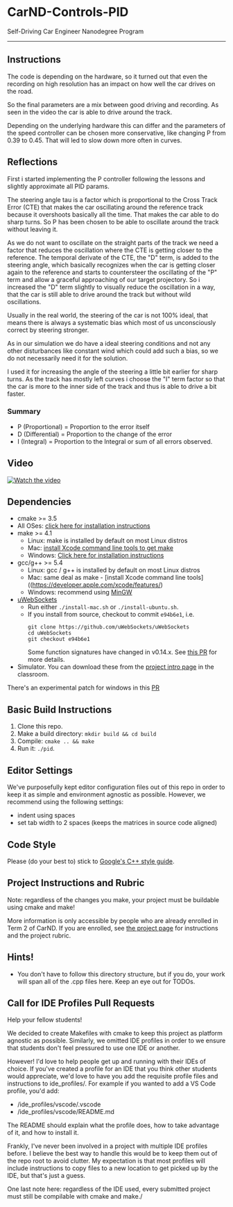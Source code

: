 # CarND-Controls-PID

Self-Driving Car Engineer Nanodegree Program

---

## Instructions

The code is depending on the hardware, so it turned out that even
the recording on high resolution has an impact on how well the car drives on the road.

So the final parameters are a mix between good driving and recording. As seen in the video
the car is able to drive around the track. 

Depending on the underlying hardware this can differ and
the parameters of the speed controller can be chosen more conservative, like changing P from 0.39 to 0.45. That
will led to slow down more often in curves.

## Reflections

First i started implementing the P controller following the lessons and slightly approximate all PID params.

The steering angle tau is a factor which is proportional to the Cross Track Error (CTE) that makes the car oscillating 
around the reference track because it overshoots basically all the time.
That makes the car able to do sharp turns.
So P has been chosen to be able to oscillate around the track without leaving it.

As we do not want to oscillate on the straight parts of the track we need a factor that 
reduces the oscillation where the CTE is getting closer to the reference.
The temporal derivate of the CTE, the "D" term, is added to the steering angle, which basically recognizes when
the car is getting closer again to the reference and starts to countersteer the oscillating of the "P" term and
allow a graceful approaching of our target projectory.
So i increased the "D" term slightly to visually reduce the oscillation in a way, that the car
is still able to drive around the track but without wild oscillations.

Usually in the real world, the steering of the car is not 100% ideal, that means there is always a
systematic bias which most of us unconsciously correct by steering stronger.

As in our simulation we do have a ideal steering conditions and not any other disturbances like constant wind which could add such a bias,
so we do not necessarily need it for the solution.

I used it for increasing the angle of the steering a little bit earlier for sharp turns.
As the track has mostly left curves i choose the "I" term factor so that the car is more to the inner side of the track and
thus is able to drive a bit faster.


### Summary

* P (Proportional) = Proportion to the error itself
* D (Differential) = Proportion to the change of the error
* I (Integral)     = Proportion to the Integral or sum of all errors observed.
 

## Video

[![Watch the video](https://img.youtube.com/vi/d1PKWdPvfYE/0.jpg)](https://youtu.be/d1PKWdPvfYE)

## Dependencies

* cmake >= 3.5
 * All OSes: [click here for installation instructions](https://cmake.org/install/)
* make >= 4.1
  * Linux: make is installed by default on most Linux distros
  * Mac: [install Xcode command line tools to get make](https://developer.apple.com/xcode/features/)
  * Windows: [Click here for installation instructions](http://gnuwin32.sourceforge.net/packages/make.htm)
* gcc/g++ >= 5.4
  * Linux: gcc / g++ is installed by default on most Linux distros
  * Mac: same deal as make - [install Xcode command line tools]((https://developer.apple.com/xcode/features/)
  * Windows: recommend using [MinGW](http://www.mingw.org/)
* [uWebSockets](https://github.com/uWebSockets/uWebSockets)
  * Run either `./install-mac.sh` or `./install-ubuntu.sh`.
  * If you install from source, checkout to commit `e94b6e1`, i.e.
    ```
    git clone https://github.com/uWebSockets/uWebSockets 
    cd uWebSockets
    git checkout e94b6e1
    ```
    Some function signatures have changed in v0.14.x. See [this PR](https://github.com/udacity/CarND-MPC-Project/pull/3) for more details.
* Simulator. You can download these from the [project intro page](https://github.com/udacity/self-driving-car-sim/releases) in the classroom.

There's an experimental patch for windows in this [PR](https://github.com/udacity/CarND-PID-Control-Project/pull/3)

## Basic Build Instructions

1. Clone this repo.
2. Make a build directory: `mkdir build && cd build`
3. Compile: `cmake .. && make`
4. Run it: `./pid`. 

## Editor Settings

We've purposefully kept editor configuration files out of this repo in order to
keep it as simple and environment agnostic as possible. However, we recommend
using the following settings:

* indent using spaces
* set tab width to 2 spaces (keeps the matrices in source code aligned)

## Code Style

Please (do your best to) stick to [Google's C++ style guide](https://google.github.io/styleguide/cppguide.html).

## Project Instructions and Rubric

Note: regardless of the changes you make, your project must be buildable using
cmake and make!

More information is only accessible by people who are already enrolled in Term 2
of CarND. If you are enrolled, see [the project page](https://classroom.udacity.com/nanodegrees/nd013/parts/40f38239-66b6-46ec-ae68-03afd8a601c8/modules/f1820894-8322-4bb3-81aa-b26b3c6dcbaf/lessons/e8235395-22dd-4b87-88e0-d108c5e5bbf4/concepts/6a4d8d42-6a04-4aa6-b284-1697c0fd6562)
for instructions and the project rubric.

## Hints!

* You don't have to follow this directory structure, but if you do, your work
  will span all of the .cpp files here. Keep an eye out for TODOs.

## Call for IDE Profiles Pull Requests

Help your fellow students!

We decided to create Makefiles with cmake to keep this project as platform
agnostic as possible. Similarly, we omitted IDE profiles in order to we ensure
that students don't feel pressured to use one IDE or another.

However! I'd love to help people get up and running with their IDEs of choice.
If you've created a profile for an IDE that you think other students would
appreciate, we'd love to have you add the requisite profile files and
instructions to ide_profiles/. For example if you wanted to add a VS Code
profile, you'd add:

* /ide_profiles/vscode/.vscode
* /ide_profiles/vscode/README.md

The README should explain what the profile does, how to take advantage of it,
and how to install it.

Frankly, I've never been involved in a project with multiple IDE profiles
before. I believe the best way to handle this would be to keep them out of the
repo root to avoid clutter. My expectation is that most profiles will include
instructions to copy files to a new location to get picked up by the IDE, but
that's just a guess.

One last note here: regardless of the IDE used, every submitted project must
still be compilable with cmake and make./
